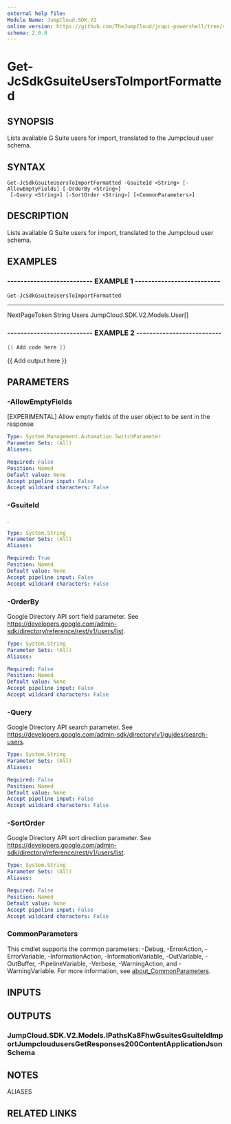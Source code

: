 ```yaml
---
external help file:
Module Name: JumpCloud.SDK.V2
online version: https://github.com/TheJumpCloud/jcapi-powershell/tree/master/SDKs/PowerShell/JumpCloud.SDK.V2/docs/exports/Get-JcSdkGsuiteUsersToImportFormatted.md
schema: 2.0.0
---
```


# Get-JcSdkGsuiteUsersToImportFormatted

## SYNOPSIS
Lists available G Suite users for import, translated to the Jumpcloud user schema.

## SYNTAX

```
Get-JcSdkGsuiteUsersToImportFormatted -GsuiteId <String> [-AllowEmptyFields] [-OrderBy <String>]
 [-Query <String>] [-SortOrder <String>] [<CommonParameters>]
```

## DESCRIPTION
Lists available G Suite users for import, translated to the Jumpcloud user schema.

## EXAMPLES

### -------------------------- EXAMPLE 1 --------------------------
```powershell
Get-JcSdkGsuiteUsersToImportFormatted
```

----          ----------
NextPageToken String
Users         JumpCloud.SDK.V2.Models.User[]

### -------------------------- EXAMPLE 2 --------------------------
```powershell
{{ Add code here }}
```

{{ Add output here }}

## PARAMETERS

### -AllowEmptyFields
[EXPERIMENTAL] Allow empty fields of the user object to be sent in the response

```yaml
Type: System.Management.Automation.SwitchParameter
Parameter Sets: (All)
Aliases:

Required: False
Position: Named
Default value: None
Accept pipeline input: False
Accept wildcard characters: False
```

### -GsuiteId
.

```yaml
Type: System.String
Parameter Sets: (All)
Aliases:

Required: True
Position: Named
Default value: None
Accept pipeline input: False
Accept wildcard characters: False
```

### -OrderBy
Google Directory API sort field parameter.
See https://developers.google.com/admin-sdk/directory/reference/rest/v1/users/list.

```yaml
Type: System.String
Parameter Sets: (All)
Aliases:

Required: False
Position: Named
Default value: None
Accept pipeline input: False
Accept wildcard characters: False
```

### -Query
Google Directory API search parameter.
See https://developers.google.com/admin-sdk/directory/v1/guides/search-users.

```yaml
Type: System.String
Parameter Sets: (All)
Aliases:

Required: False
Position: Named
Default value: None
Accept pipeline input: False
Accept wildcard characters: False
```

### -SortOrder
Google Directory API sort direction parameter.
See https://developers.google.com/admin-sdk/directory/reference/rest/v1/users/list.

```yaml
Type: System.String
Parameter Sets: (All)
Aliases:

Required: False
Position: Named
Default value: None
Accept pipeline input: False
Accept wildcard characters: False
```

### CommonParameters
This cmdlet supports the common parameters: -Debug, -ErrorAction, -ErrorVariable, -InformationAction, -InformationVariable, -OutVariable, -OutBuffer, -PipelineVariable, -Verbose, -WarningAction, and -WarningVariable. For more information, see [about_CommonParameters](http://go.microsoft.com/fwlink/?LinkID=113216).

## INPUTS

## OUTPUTS

### JumpCloud.SDK.V2.Models.IPathsKa8FhwGsuitesGsuiteIdImportJumpcloudusersGetResponses200ContentApplicationJsonSchema

## NOTES

ALIASES

## RELATED LINKS

